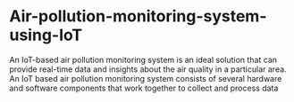 # Air-pollution-monitoring-system-using-IoT
An IoT-based air pollution monitoring system is an ideal solution that can provide real-time data and insights about the air quality in a particular area. An IoT based air pollution monitoring system consists of several hardware and software components that work together to collect and process data
